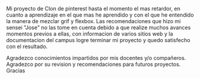 Mi proyecto de Clon de pinterest hasta el momento el mas retardor, en cuanto a aprendizaje en el que mas he aprendido y con el que he entendido la manera de mezclar grif y flexbox. Las recomendaciones que hizo mi sensei "Jose" no las tome en cuenta debido a que realize muchos avances momentos previos a ellas, con informacion de varios sitios web y la documentacion del campus logre terminar mi proyecto y quedo satisfecho con el resultado.

Agradezco conocimientos impartidos por mis docentes y/o compañeros. Agradezco por su revision y recomendaciones para futuros proyectos. Gracias